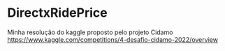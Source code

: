 # DirectxRidePrice
Minha resolução do kaggle proposto pelo projeto Cidamo
https://www.kaggle.com/competitions/4-desafio-cidamo-2022/overview
